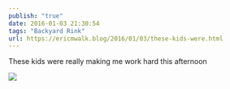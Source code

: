 ```yaml
---
publish: "true"
date: 2016-01-03 21:30:54
tags: "Backyard Rink"
url: https://ericmwalk.blog/2016/01/03/these-kids-were.html
---
```


These kids were really making me work hard this afternoon

![](https://ericmwalk.blog/uploads/2022/26a0e9657a.jpg)